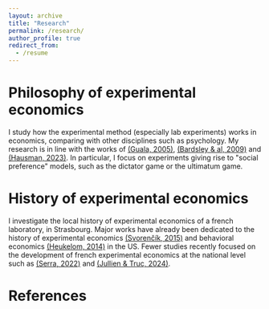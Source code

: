 ```yaml
---
layout: archive
title: "Research"
permalink: /research/
author_profile: true
redirect_from:
  - /resume
---
```


Philosophy of experimental economics
=========
   
I study how the experimental method (especially lab experiments) works in economics, comparing with other disciplines such as psychology. My research is in line with the works of [(Guala, 2005)](https://www.cambridge.org/core/books/methodology-of-experimental-economics/1333D78666AE8C93062FB80AF0A41CCC), [(Bardsley & al, 2009)](https://press.princeton.edu/books/hardcover/9780691124797/experimental-economics) and [(Hausman, 2023)](https://www.cambridge.org/core/books/inexact-and-separate-science-of-economics/D72C7ED18808BB691895934A9881740B). In particular, I focus on experiments giving rise to "social preference" models, such as the dictator game or the ultimatum game.

History of experimental economics  
==========
   
I investigate the local history of experimental economics of a french laboratory, in Strasbourg. Major works have already been dedicated to the history of experimental economics [(Svorenčík, 2015)](https://papers.ssrn.com/sol3/papers.cfm?abstract_id=2560026) and behavioral economics [(Heukelom, 2014)](https://www.cambridge.org/core/books/abs/behavioral-economics/behavioral-economics-a-history/5FA5BE1B3DD59A52BC0BBDD347026BE2) in the US. Fewer studies recently focused on the development of french experimental economics at the national level such as [(Serra, 2022)](https://www.pulm.fr/index.php/default/la-revolution-experimentale-en-economie-numerique.html) and [(Jullien & Truc, 2024)](https://www.tandfonline.com/doi/full/10.1080/09672567.2024.2415000).   

References
========


